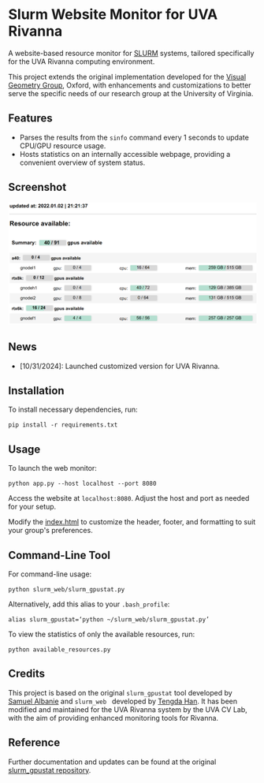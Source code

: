 # Slurm Website Monitor for UVA Rivanna
A website-based resource monitor for [SLURM](https://slurm.schedmd.com/documentation.html) systems, tailored specifically for the UVA Rivanna computing environment.

This project extends the original implementation developed for the [Visual Geometry Group](https://www.robots.ox.ac.uk/~vgg/), Oxford, with enhancements and customizations to better serve the specific needs of our research group at the University of Virginia.

## Features
- Parses the results from the `sinfo` command every 1 seconds to update CPU/GPU resource usage.
- Hosts statistics on an internally accessible webpage, providing a convenient overview of system status.

## Screenshot
![Slurm Web Example](slurm_web_example.png)

## News
- [10/31/2024]: Launched customized version for UVA Rivanna.

## Installation
To install necessary dependencies, run:
```
pip install -r requirements.txt
```

## Usage
To launch the web monitor:
```
python app.py --host localhost --port 8080
```
Access the website at `localhost:8080`. Adjust the host and port as needed for your setup.

Modify the [index.html](index.html) to customize the header, footer, and formatting to suit your group's preferences.

## Command-Line Tool
For command-line usage:
```
python slurm_web/slurm_gpustat.py
```

Alternatively, add this alias to your `.bash_profile`:
```
alias slurm_gpustat=‘python ~/slurm_web/slurm_gpustat.py’
```

To view the statistics of only the available resources, run:
```
python available_resources.py 
```

## Credits
This project is based on the original `slurm_gpustat` tool developed by [Samuel Albanie](https://github.com/albanie/slurm_gpustat) and `slurm_web
` developed by [Tengda Han](https://tengdahan.github.io/). It has been modified and maintained for the UVA Rivanna system by the UVA CV Lab, with the aim of providing enhanced monitoring tools for Rivanna.

## Reference
Further documentation and updates can be found at the original [slurm_gpustat repository](https://github.com/albanie/slurm_gpustat).
